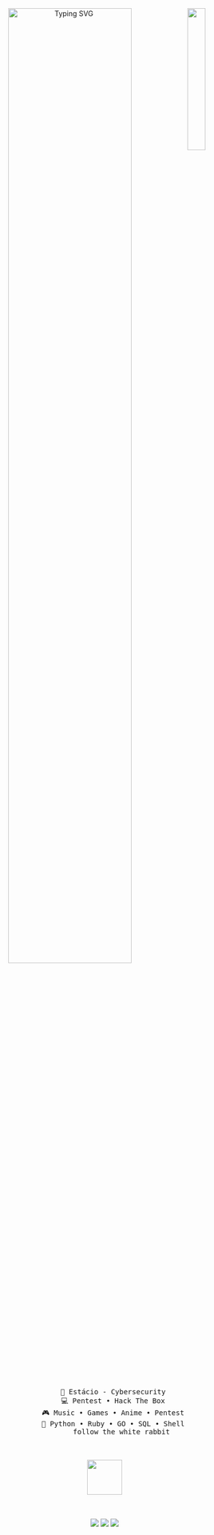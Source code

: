 <div align="center">
<img src="https://i.pinimg.com/564x/cd/34/e9/cd34e92afe985f653076a675e09b8604.jpg" width="27%" align="right" />
<img src="https://readme-typing-svg.demolab.com?font=Fira+Code&weight=300&size=15&pause=1000&color=F70000&center=true&vCenter=true&multiline=true&repeat=false&random=false&width=435&lines=Hello;Im+Kaio%2C+a+pentester+from+Brazil" alt="Typing SVG"" width="70%" />
<br><br>
<pre>
    💼 Estácio - Cybersecurity
    💻 Pentest • Hack The Box
    🎮 Music • Games • Anime • Pentest
    🔨 Python • Ruby • GO • SQL • Shell
        follow the white rabbit
</pre>
<br><br>
<img src="https://i.pinimg.com/originals/01/65/f5/0165f5ac3adb73d682a78e6a71a487ac.gif" height="70" />
<br><br><br>
    
[![](https://img.shields.io/badge/linkedin-0a66c2)](https://www.linkedin.com/in/kaiobarbosa/)
[![](https://img.shields.io/badge/steam-red)](https://steamcommunity.com/id/yoshiruh/)
![](https://img.shields.io/badge/hackthebox-yoshiroh-black)
</div>
